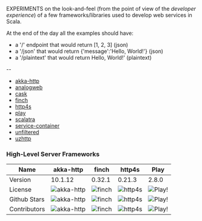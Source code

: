 EXPERIMENTS on the look-and-feel (from the point of view of the *developer experience*) of a few frameworks/libraries used to develop web services in Scala.

At the end of the day all the examples should have:
- a '/' endpoint that would return [1, 2, 3] (json)
- a '/json' that would return {'message':'Hello, World!'} (json)
- a '/plaintext' that would return Hello, World!' (plaintext)


--

- [akka-http](https://doc.akka.io/docs/akka-http/current/)
- [analogweb](http://analogweb.github.io/)
- [cask](https://github.com/lihaoyi/cask)
- [finch](https://finagle.github.io/finch/)
- [http4s](https://http4s.org/)
- [play](https://www.playframework.com/)
- [scalatra](https://scalatra.org/)
- [service-container](https://github.com/vonnagy/service-container)
- [unfiltered](http://unfiltered.ws/)
- [uzhttp](https://github.com/polynote/uzhttp)


### High-Level Server Frameworks

| Name         | akka-http                                                                     | finch  | http4s | Play                                                                                 |
|--------------|-------------------------------------------------------------------------------|--------|--------|--------------------------------------------------------------------------------------|
| Version      | 10.1.12                                                                       | 0.32.1 | 0.21.3 | 2.8.0                                                                               |
| License | ![akka-http](https://img.shields.io/github/license/akka/akka-http.svg?label=%20) | ![finch](https://img.shields.io/github/license/finagle/finch.svg?label=%20)   | ![http4s](https://img.shields.io/github/license/http4s/http4s.svg?label=%20)   | ![Play!](https://img.shields.io/github/license/playframework/playframework.svg?label=%20) |
| Github Stars | ![akka-http](https://img.shields.io/github/stars/akka/akka-http.svg?label=%20) | ![finch](https://img.shields.io/github/stars/finagle/finch.svg?label=%20)   | ![http4s](https://img.shields.io/github/stars/http4s/http4s.svg?label=%20)   | ![Play!](https://img.shields.io/github/stars/playframework/playframework.svg?label=%20) |
| Contributors | ![akka-http](https://img.shields.io/github/contributors/akka/akka-http.svg?label=%20) | ![finch](https://img.shields.io/github/contributors/finagle/finch.svg?label=%20)   | ![http4s](https://img.shields.io/github/contributors/http4s/http4s.svg?label=%20)   | ![Play!](https://img.shields.io/github/contributors/playframework/playframework.svg?label=%20) |